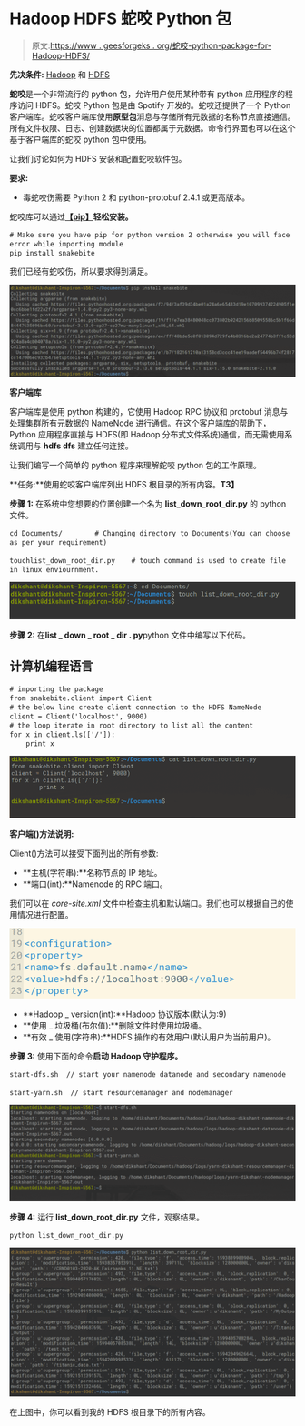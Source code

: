 # Hadoop HDFS 蛇咬 Python 包

> 原文:[https://www . geesforgeks . org/蛇咬-python-package-for-Hadoop-HDFS/](https://www.geeksforgeeks.org/snakebite-python-package-for-hadoop-hdfs/)

**先决条件:** [Hadoop](https://www.geeksforgeeks.org/hadoop-introduction/) 和 [HDFS](https://www.geeksforgeeks.org/hadoop-hdfs-hadoop-distributed-file-system/)

**蛇咬**是一个非常流行的 python 包，允许用户使用某种带有 python 应用程序的程序访问 HDFS。蛇咬 Python 包是由 Spotify 开发的。蛇咬还提供了一个 Python 客户端库。蛇咬客户端库使用**原型包**消息与存储所有元数据的名称节点直接通信。所有文件权限、日志、创建数据块的位置都属于元数据。命令行界面也可以在这个基于客户端库的蛇咬 python 包中使用。

让我们讨论如何为 HDFS 安装和配置蛇咬软件包。

**要求:**

*   毒蛇咬伤需要 Python 2 和 python-protobuf 2.4.1 或更高版本。

蛇咬库可以通过[**【pip】**](https://www.geeksforgeeks.org/python-pip/)**轻松安装。**

```
# Make sure you have pip for python version 2 otherwise you will face error while importing module
pip install snakebite

```

我们已经有蛇咬伤，所以要求得到满足。

![](img/b61d72cb48e634f7e3dc32140aaa660e.png)

**客户端库**

客户端库是使用 python 构建的，它使用 Hadoop RPC 协议和 protobuf 消息与处理集群所有元数据的 NameNode 进行通信。在这个客户端库的帮助下，Python 应用程序直接与 HDFS(即 Hadoop 分布式文件系统)通信，而无需使用系统调用与 **hdfs dfs** 建立任何连接。

让我们编写一个简单的 python 程序来理解蛇咬 python 包的工作原理。

**任务:**使用蛇咬客户端库列出 HDFS 根目录的所有内容。**T3】**

**步骤 1:** 在系统中您想要的位置创建一个名为 **list_down_root_dir.py** 的 python 文件。

```
cd Documents/        # Changing directory to Documents(You can choose as per your requirement)

touchlist_down_root_dir.py    # touch command is used to create file in linux enviournment. 

```

![](img/a4db246d451d86747417419c0d049c3b.png)

**步骤 2:** 在**list _ down _ root _ dir . py**python 文件中编写以下代码。

## 计算机编程语言

```
# importing the package
from snakebite.client import Client
# the below line create client connection to the HDFS NameNode
client = Client('localhost', 9000)
# the loop iterate in root directory to list all the content 
for x in client.ls(['/']):
    print x
```

![](img/da6cb0a03817630cc6fa96128637ba1e.png)

**客户端()方法说明:**

Client()方法可以接受下面列出的所有参数:

*   **主机(字符串):**名称节点的 IP 地址。
*   **端口(int):**Namenode 的 RPC 端口。

我们可以在 *core-site.xml* 文件中检查主机和默认端口。我们也可以根据自己的使用情况进行配置。

![](img/4d8be7bf14c692dc8953494f91b9f6ce.png)

*   **Hadoop _ version(int):**Hadoop 协议版本(默认为:9)
*   **使用 _ 垃圾桶(布尔值):**删除文件时使用垃圾桶。
*   **有效 _ 使用(字符串):**HDFS 操作的有效用户(默认用户为当前用户)。

**步骤 3:** 使用下面的命令**启动 Hadoop 守护程序。**

```
start-dfs.sh  // start your namenode datanode and secondary namenode

start-yarn.sh  // start resourcemanager and nodemanager

```

![](img/d259442ed3e3b24b911f152c7a21af14.png)

**步骤 4:** 运行 **list_down_root_dir.py** 文件，观察结果。

```
python list_down_root_dir.py

```

![](img/5e661d274ec2fe89b9f7daa75f64ffaa.png)

在上图中，你可以看到我的 HDFS 根目录下的所有内容。
